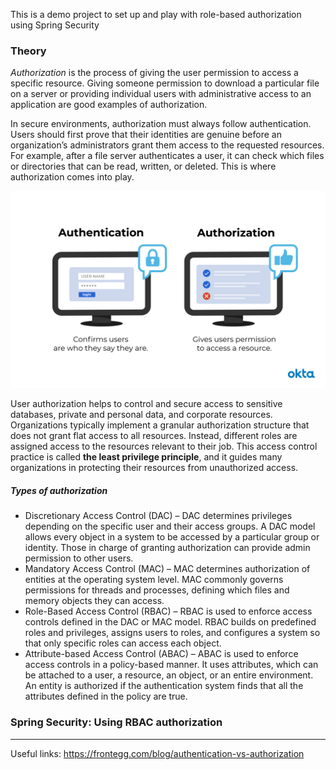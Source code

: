 This is a demo project to set up and play with role-based authorization using Spring Security

### Theory
_Authorization_ is the process of giving the user permission to access a specific resource. Giving someone permission to
download a particular file on a server or providing individual users with administrative access to an application are 
good examples of authorization.

In secure environments, authorization must always follow authentication. Users should first prove that their identities 
are genuine before an organization’s administrators grant them access to the requested resources. For example, after a 
file server authenticates a user, it can check which files or directories that can be read, written, or deleted. 
This is where authorization comes into play.

![authentication-and-authorization](https://github.com/IhorHorchakov/spring-security-role-based-authorization/blob/master/img/authentication-and-authorization.png?raw=true)

User authorization helps to control and secure access to sensitive databases, private and personal data, and corporate 
resources. Organizations typically implement a granular authorization structure that does not grant flat access to all 
resources. Instead, different roles are assigned access to the resources relevant to their job. This access control 
practice is called **the least privilege principle**, and it guides many organizations in protecting their resources
from unauthorized access.

##### Types of authorization
- Discretionary Access Control (DAC) – DAC determines privileges depending on the specific user and their access groups. 
A DAC model allows every object in a system to be accessed by a particular group or identity. Those in charge of granting
authorization can provide admin permission to other users.
- Mandatory Access Control (MAC) – MAC determines authorization of entities at the operating system level. MAC commonly 
governs permissions for threads and processes, defining which files and memory objects they can access.
- Role-Based Access Control (RBAC) – RBAC is used to enforce access controls defined in the DAC or MAC model. RBAC builds
on predefined roles and privileges, assigns users to roles, and configures a system so that only specific roles can access
each object.
- Attribute-based Access Control (ABAC) – ABAC is used to enforce access controls in a policy-based manner. It uses 
attributes, which can be attached to a user, a resource, an object, or an entire environment. An entity is authorized
if the authentication system finds that all the attributes defined in the policy are true.

### Spring Security: Using RBAC authorization



-------
Useful links:
https://frontegg.com/blog/authentication-vs-authorization